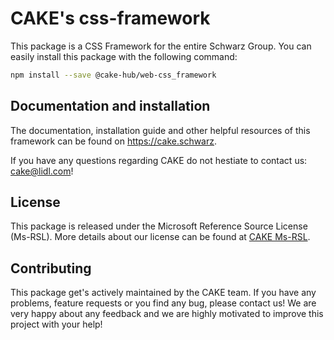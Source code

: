 # CAKE's css-framework

This package is a CSS Framework for the entire Schwarz Group.
You can easily install this package with the following command:

```bash
npm install --save @cake-hub/web-css_framework
```

## Documentation and installation

The documentation, installation guide and other helpful resources of this framework can be found on <https://cake.schwarz>.


If you have any questions regarding CAKE do not hestiate to contact us: <cake@lidl.com>!

## License

This package is released under the Microsoft Reference Source License (Ms-RSL).
More details about our license can be found at [CAKE Ms-RSL](./LICENSE).

## Contributing

This package get's actively maintained by the CAKE team. If you have any problems, feature requests or you find any bug, please contact us! We are very happy about any feedback and we are highly motivated to improve this project with your help!
